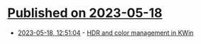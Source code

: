 # [Published on 2023-05-18](index.md)

* [2023-05-18, 12:51:04](https://lobste.rs/s/m0cj2a/hdr_color_management_kwin) - [HDR and color management in KWin](https://zamundaaa.github.io/wayland/2023/05/18/hdr-and-color-management-in-kwin)
